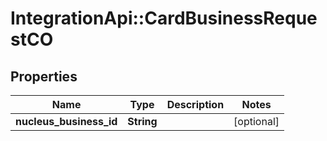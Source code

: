 # IntegrationApi::CardBusinessRequestCO

## Properties
Name | Type | Description | Notes
------------ | ------------- | ------------- | -------------
**nucleus_business_id** | **String** |  | [optional] 


